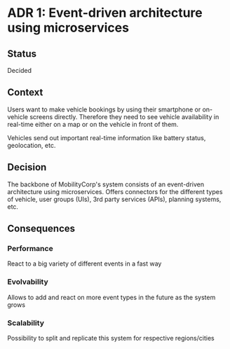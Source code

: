 # ADR 1: Event-driven architecture using microservices

## Status

Decided

## Context

Users want to make vehicle bookings by using their smartphone or on-vehicle screens directly. Therefore they need to see vehicle availability in real-time either on a map or on the vehicle in front of them.

Vehicles send out important real-time information like battery status, geolocation, etc.

## Decision

The backbone of MobilityCorp's system consists of an event-driven architecture using microservices. Offers connectors for the different types of vehicle, user groups (UIs), 3rd party services (APIs), planning systems, etc.

## Consequences

### Performance
React to a big variety of different events in a fast way

### Evolvability
Allows to add and react on more event types in the future as the system grows

### Scalability
Possibility to split and replicate this system for respective regions/cities